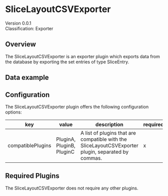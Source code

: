 # SliceLayoutCSVExporter
Version 0.0.1  
Classification: Exporter

Overview
-----
The SliceLayoutCSVExporter is an exporter plugin which exports data from the database by exporting the set entries of type SliceEntry.

Data example
-----

Configuration
-----
The SliceLayoutCSVExporter plugin offers the following configuration options:

| key  | value | description | required |
| ------------- | ------------- |  ------------- | ------------- |
| compatiblePlugins | PluginA, PluginB, PluginC | A list of plugins that are compatible with the SliceLayoutCSVExporter plugin, separated by commas. | x

Required Plugins
-----
The SliceLayoutCSVExporter does not require any other plugins.


 